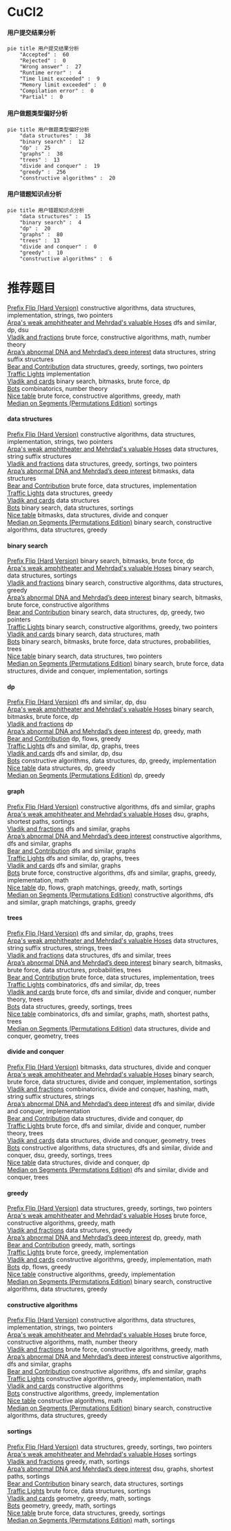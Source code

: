 # CuCl2
<!-- tabs:start -->
#### **用户提交结果分析**

```mermaid
pie title 用户提交结果分析
    "Accepted" :  60
    "Rejected" :  0
    "Wrong answer" :  27
    "Runtime error" :  4
    "Time limit exceeded" :  9
    "Memory limit exceeded" :  0
    "Compilation error" :  0
    "Partial" :  0
```
#### **用户做题类型偏好分析**

```mermaid
pie title 用户做题类型偏好分析
    "data structures" :  38
    "binary search" :  12
    "dp" :  25
    "graphs" :  38
    "trees" :  13
    "divide and conquer" :  19
    "greedy" :  256
    "constructive algorithms" :  20
```
#### **用户错题知识点分析**

```mermaid
pie title 用户错题知识点分析
    "data structures" :  15
    "binary search" :  4
    "dp" :  20
    "graphs" :  80
    "trees" :  13
    "divide and conquer" :  0
    "greedy" :  10
    "constructive algorithms" :  6
```
<!-- tabs:end -->
# 推荐题目
[Prefix Flip (Hard Version)](https://codeforces.com/contest/1382/problem/C2)		constructive algorithms,
                        data structures,
                        implementation,
                        strings,
                        two pointers		  
[Arpa's weak amphitheater and Mehrdad's valuable Hoses](https://codeforces.com/contest/742/problem/D)		dfs and similar,
                        dp,
                        dsu		  
[Vladik and fractions](http://codeforces.com/problemset/problem/743/C)		brute force,
                        constructive algorithms,
                        math,
                        number theory		  
[Arpa’s abnormal DNA and Mehrdad’s deep interest](http://codeforces.com/problemset/problem/741/E)		data structures,
                        string suffix structures		  
[Bear and Contribution](http://codeforces.com/problemset/problem/639/D)		data structures,
                        greedy,
                        sortings,
                        two pointers		  
[Traffic Lights](http://codeforces.com/problemset/problem/29/B)		implementation		  
[Vladik and cards](http://codeforces.com/problemset/problem/743/E)		binary search,
                        bitmasks,
                        brute force,
                        dp		  
[Bots](http://codeforces.com/problemset/problem/575/H)		combinatorics,
                        number theory		  
[Nice table](https://codeforces.com/contest/1099/problem/E)		brute force,
                        constructive algorithms,
                        greedy,
                        math		  
[Median on Segments (Permutations Edition)](http://codeforces.com/problemset/problem/1005/E1)		sortings		  
<!-- tabs:start -->
#### **data structures**
[Prefix Flip (Hard Version)](https://codeforces.com/contest/1382/problem/C2)		constructive algorithms,
                        data structures,
                        implementation,
                        strings,
                        two pointers		  
[Arpa's weak amphitheater and Mehrdad's valuable Hoses](http://codeforces.com/problemset/problem/741/E)		data structures,
                        string suffix structures		  
[Vladik and fractions](http://codeforces.com/problemset/problem/639/D)		data structures,
                        greedy,
                        sortings,
                        two pointers		  
[Arpa’s abnormal DNA and Mehrdad’s deep interest](http://codeforces.com/problemset/problem/1214/G)		bitmasks,
                        data structures		  
[Bear and Contribution](https://codeforces.com/contest/705/problem/C)		brute force,
                        data structures,
                        implementation		  
[Traffic Lights](https://codeforces.com/contest/1447/problem/F1)		data structures,
                        greedy		  
[Vladik and cards](http://codeforces.com/problemset/problem/643/G)		data structures		  
[Bots](http://codeforces.com/problemset/problem/1221/F)		binary search,
                        data structures,
                        sortings		  
[Nice table](http://codeforces.com/problemset/problem/1004/F)		bitmasks,
                        data structures,
                        divide and conquer		  
[Median on Segments (Permutations Edition)](http://codeforces.com/problemset/problem/1373/F)		binary search,
                        constructive algorithms,
                        data structures,
                        greedy		  
#### **binary search**
[Prefix Flip (Hard Version)](http://codeforces.com/problemset/problem/743/E)		binary search,
                        bitmasks,
                        brute force,
                        dp		  
[Arpa's weak amphitheater and Mehrdad's valuable Hoses](http://codeforces.com/problemset/problem/1221/F)		binary search,
                        data structures,
                        sortings		  
[Vladik and fractions](http://codeforces.com/problemset/problem/1373/F)		binary search,
                        constructive algorithms,
                        data structures,
                        greedy		  
[Arpa’s abnormal DNA and Mehrdad’s deep interest](http://codeforces.com/problemset/problem/1360/H)		binary search,
                        bitmasks,
                        brute force,
                        constructive algorithms		  
[Bear and Contribution](http://codeforces.com/problemset/problem/1492/C)		binary search,
                        data structures,
                        dp,
                        greedy,
                        two pointers		  
[Traffic Lights](http://codeforces.com/problemset/problem/1463/D)		binary search,
                        constructive algorithms,
                        greedy,
                        two pointers		  
[Vladik and cards](http://codeforces.com/problemset/problem/1490/G)		binary search,
                        data structures,
                        math		  
[Bots](http://codeforces.com/problemset/problem/1479/D)		binary search,
                        bitmasks,
                        brute force,
                        data structures,
                        probabilities,
                        trees		  
[Nice table](http://codeforces.com/problemset/problem/1436/E)		binary search,
                        data structures,
                        two pointers		  
[Median on Segments (Permutations Edition)](http://codeforces.com/problemset/problem/1461/D)		binary search,
                        brute force,
                        data structures,
                        divide and conquer,
                        implementation,
                        sortings		  
#### **dp**
[Prefix Flip (Hard Version)](https://codeforces.com/contest/742/problem/D)		dfs and similar,
                        dp,
                        dsu		  
[Arpa's weak amphitheater and Mehrdad's valuable Hoses](http://codeforces.com/problemset/problem/743/E)		binary search,
                        bitmasks,
                        brute force,
                        dp		  
[Vladik and fractions](http://codeforces.com/problemset/problem/269/B)		dp		  
[Arpa’s abnormal DNA and Mehrdad’s deep interest](http://codeforces.com/problemset/problem/1040/B)		dp,
                        greedy,
                        math		  
[Bear and Contribution](http://codeforces.com/problemset/problem/1368/H1)		dp,
                        flows,
                        greedy		  
[Traffic Lights](http://codeforces.com/problemset/problem/743/D)		dfs and similar,
                        dp,
                        graphs,
                        trees		  
[Vladik and cards](http://codeforces.com/problemset/problem/741/B)		dfs and similar,
                        dp,
                        dsu		  
[Bots](https://codeforces.com/contest/1480/problem/D2)		constructive algorithms,
                        data structures,
                        dp,
                        greedy,
                        implementation		  
[Nice table](http://codeforces.com/problemset/problem/1313/C2)		data structures,
                        dp,
                        greedy		  
[Median on Segments (Permutations Edition)](http://codeforces.com/problemset/problem/717/B)		dp,
                        greedy		  
#### **graph**
[Prefix Flip (Hard Version)](https://codeforces.com/contest/742/problem/E)		constructive algorithms,
                        dfs and similar,
                        graphs		  
[Arpa's weak amphitheater and Mehrdad's valuable Hoses](http://codeforces.com/problemset/problem/1081/D)		dsu,
                        graphs,
                        shortest paths,
                        sortings		  
[Vladik and fractions](http://codeforces.com/problemset/problem/521/E)		dfs and similar,
                        graphs		  
[Arpa’s abnormal DNA and Mehrdad’s deep interest](http://codeforces.com/problemset/problem/741/C)		constructive algorithms,
                        dfs and similar,
                        graphs		  
[Bear and Contribution](http://codeforces.com/problemset/problem/527/E)		dfs and similar,
                        graphs		  
[Traffic Lights](http://codeforces.com/problemset/problem/743/D)		dfs and similar,
                        dp,
                        graphs,
                        trees		  
[Vladik and cards](http://codeforces.com/problemset/problem/744/A)		dfs and similar,
                        graphs		  
[Bots](http://codeforces.com/problemset/problem/1487/C)		brute force,
                        constructive algorithms,
                        dfs and similar,
                        graphs,
                        greedy,
                        implementation,
                        math		  
[Nice table](http://codeforces.com/problemset/problem/1437/C)		dp,
                        flows,
                        graph matchings,
                        greedy,
                        math,
                        sortings		  
[Median on Segments (Permutations Edition)](http://codeforces.com/problemset/problem/1470/D)		constructive algorithms,
                        dfs and similar,
                        graph matchings,
                        graphs,
                        greedy		  
#### **trees**
[Prefix Flip (Hard Version)](http://codeforces.com/problemset/problem/743/D)		dfs and similar,
                        dp,
                        graphs,
                        trees		  
[Arpa's weak amphitheater and Mehrdad's valuable Hoses](http://codeforces.com/problemset/problem/1437/G)		data structures,
                        string suffix structures,
                        strings,
                        trees		  
[Vladik and fractions](http://codeforces.com/problemset/problem/741/D)		data structures,
                        dfs and similar,
                        trees		  
[Arpa’s abnormal DNA and Mehrdad’s deep interest](http://codeforces.com/problemset/problem/1479/D)		binary search,
                        bitmasks,
                        brute force,
                        data structures,
                        probabilities,
                        trees		  
[Bear and Contribution](http://codeforces.com/problemset/problem/1511/C)		brute force,
                        data structures,
                        implementation,
                        trees		  
[Traffic Lights](http://codeforces.com/problemset/problem/1499/F)		combinatorics,
                        dfs and similar,
                        dp,
                        trees		  
[Vladik and cards](http://codeforces.com/problemset/problem/1491/E)		brute force,
                        dfs and similar,
                        divide and conquer,
                        number theory,
                        trees		  
[Bots](http://codeforces.com/problemset/problem/1466/D)		data structures,
                        greedy,
                        sortings,
                        trees		  
[Nice table](http://codeforces.com/problemset/problem/1495/D)		combinatorics,
                        dfs and similar,
                        graphs,
                        math,
                        shortest paths,
                        trees		  
[Median on Segments (Permutations Edition)](http://codeforces.com/problemset/problem/1303/G)		data structures,
                        divide and conquer,
                        geometry,
                        trees		  
#### **divide and conquer**
[Prefix Flip (Hard Version)](http://codeforces.com/problemset/problem/1004/F)		bitmasks,
                        data structures,
                        divide and conquer		  
[Arpa's weak amphitheater and Mehrdad's valuable Hoses](http://codeforces.com/problemset/problem/1461/D)		binary search,
                        brute force,
                        data structures,
                        divide and conquer,
                        implementation,
                        sortings		  
[Vladik and fractions](http://codeforces.com/problemset/problem/1466/G)		combinatorics,
                        divide and conquer,
                        hashing,
                        math,
                        string suffix structures,
                        strings		  
[Arpa’s abnormal DNA and Mehrdad’s deep interest](http://codeforces.com/problemset/problem/1490/D)		dfs and similar,
                        divide and conquer,
                        implementation		  
[Bear and Contribution](https://codeforces.com/contest/1483/problem/C)		data structures,
                        divide and conquer,
                        dp		  
[Traffic Lights](http://codeforces.com/problemset/problem/1491/E)		brute force,
                        dfs and similar,
                        divide and conquer,
                        number theory,
                        trees		  
[Vladik and cards](http://codeforces.com/problemset/problem/1303/G)		data structures,
                        divide and conquer,
                        geometry,
                        trees		  
[Bots](http://codeforces.com/problemset/problem/1494/D)		constructive algorithms,
                        data structures,
                        dfs and similar,
                        divide and conquer,
                        dsu,
                        greedy,
                        sortings,
                        trees		  
[Nice table](http://codeforces.com/problemset/problem/1482/E)		data structures,
                        divide and conquer,
                        dp		  
[Median on Segments (Permutations Edition)](http://codeforces.com/problemset/problem/566/C)		dfs and similar,
                        divide and conquer,
                        trees		  
#### **greedy**
[Prefix Flip (Hard Version)](http://codeforces.com/problemset/problem/639/D)		data structures,
                        greedy,
                        sortings,
                        two pointers		  
[Arpa's weak amphitheater and Mehrdad's valuable Hoses](https://codeforces.com/contest/1099/problem/E)		brute force,
                        constructive algorithms,
                        greedy,
                        math		  
[Vladik and fractions](https://codeforces.com/contest/1447/problem/F1)		data structures,
                        greedy		  
[Arpa’s abnormal DNA and Mehrdad’s deep interest](http://codeforces.com/problemset/problem/1040/B)		dp,
                        greedy,
                        math		  
[Bear and Contribution](http://codeforces.com/problemset/problem/515/C)		greedy,
                        math,
                        sortings		  
[Traffic Lights](http://codeforces.com/problemset/problem/1108/E1)		brute force,
                        greedy,
                        implementation		  
[Vladik and cards](http://codeforces.com/problemset/problem/1119/C)		constructive algorithms,
                        greedy,
                        implementation,
                        math		  
[Bots](http://codeforces.com/problemset/problem/1368/H1)		dp,
                        flows,
                        greedy		  
[Nice table](http://codeforces.com/problemset/problem/743/A)		constructive algorithms,
                        greedy,
                        implementation		  
[Median on Segments (Permutations Edition)](http://codeforces.com/problemset/problem/1373/F)		binary search,
                        constructive algorithms,
                        data structures,
                        greedy		  
#### **constructive algorithms**
[Prefix Flip (Hard Version)](https://codeforces.com/contest/1382/problem/C2)		constructive algorithms,
                        data structures,
                        implementation,
                        strings,
                        two pointers		  
[Arpa's weak amphitheater and Mehrdad's valuable Hoses](http://codeforces.com/problemset/problem/743/C)		brute force,
                        constructive algorithms,
                        math,
                        number theory		  
[Vladik and fractions](https://codeforces.com/contest/1099/problem/E)		brute force,
                        constructive algorithms,
                        greedy,
                        math		  
[Arpa’s abnormal DNA and Mehrdad’s deep interest](https://codeforces.com/contest/742/problem/E)		constructive algorithms,
                        dfs and similar,
                        graphs		  
[Bear and Contribution](http://codeforces.com/problemset/problem/741/C)		constructive algorithms,
                        dfs and similar,
                        graphs		  
[Traffic Lights](http://codeforces.com/problemset/problem/1119/C)		constructive algorithms,
                        greedy,
                        implementation,
                        math		  
[Vladik and cards](http://codeforces.com/problemset/problem/1129/B)		constructive algorithms		  
[Bots](http://codeforces.com/problemset/problem/743/A)		constructive algorithms,
                        greedy,
                        implementation		  
[Nice table](http://codeforces.com/problemset/problem/1038/B)		constructive algorithms,
                        math		  
[Median on Segments (Permutations Edition)](http://codeforces.com/problemset/problem/1373/F)		binary search,
                        constructive algorithms,
                        data structures,
                        greedy		  
#### **sortings**
[Prefix Flip (Hard Version)](http://codeforces.com/problemset/problem/639/D)		data structures,
                        greedy,
                        sortings,
                        two pointers		  
[Arpa's weak amphitheater and Mehrdad's valuable Hoses](http://codeforces.com/problemset/problem/1005/E1)		sortings		  
[Vladik and fractions](http://codeforces.com/problemset/problem/515/C)		greedy,
                        math,
                        sortings		  
[Arpa’s abnormal DNA and Mehrdad’s deep interest](http://codeforces.com/problemset/problem/1081/D)		dsu,
                        graphs,
                        shortest paths,
                        sortings		  
[Bear and Contribution](http://codeforces.com/problemset/problem/1221/F)		binary search,
                        data structures,
                        sortings		  
[Traffic Lights](http://codeforces.com/problemset/problem/1140/C)		brute force,
                        data structures,
                        sortings		  
[Vladik and cards](https://codeforces.com/contest/1496/problem/C)		geometry,
                        greedy,
                        math,
                        sortings		  
[Bots](http://codeforces.com/problemset/problem/1495/A)		geometry,
                        greedy,
                        math,
                        sortings		  
[Nice table](http://codeforces.com/problemset/problem/1497/A)		brute force,
                        data structures,
                        greedy,
                        sortings		  
[Median on Segments (Permutations Edition)](http://codeforces.com/problemset/problem/1427/A)		math,
                        sortings		  
<!-- tabs:end -->
